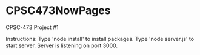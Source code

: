 # CPSC473NowPages
CPSC-473 Project #1 

Instructions:
    Type 'node install' to install packages.
    Type 'node server.js' to start server.
    Server is listening on port 3000.